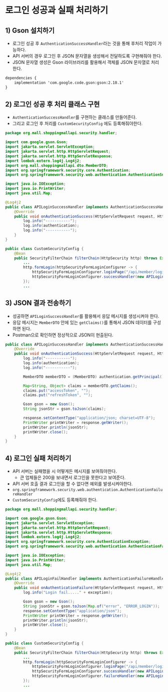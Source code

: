 # 로그인 성공과 실패 처리하기
## 1) Gson 설치하기
- 로그인 성공 후 `AuthenticationSuccessHandler`라는 것을 통해 후처리 작업이 가능하다.
- API 서버의 경우 로그인 후 JSON 문자열을 생성해서 전달하도록 구현해줘야 한다.
- JSON 문자열 생성은 Gson 라이브러리를 활용해서 객체를 JSON 문자열로 처리한다.
```xml
dependencies {
	implementation 'com.google.code.gson:gson:2.10.1'
}
```

## 2) 로그인 성공 후 처리 클래스 구현
- `AuthenticationSuccessHandler`를 구현하는 클래스를 만들어준다.
- 그리고 로그인 후 처리를 `CustomSecurityConfig` 에도 등록해줘야한다.
```java
package org.mall.shoppingmallapi.security.handler;

import com.google.gson.Gson;
import jakarta.servlet.ServletException;
import jakarta.servlet.http.HttpServletRequest;
import jakarta.servlet.http.HttpServletResponse;
import lombok.extern.log4j.Log4j2;
import org.mall.shoppingmallapi.dto.MemberDTO;
import org.springframework.security.core.Authentication;
import org.springframework.security.web.authentication.AuthenticationSuccessHandler;

import java.io.IOException;
import java.io.PrintWriter;
import java.util.Map;

@Log4j2
public class APILoginSuccessHandler implements AuthenticationSuccessHandler {
    @Override
    public void onAuthenticationSuccess(HttpServletRequest request, HttpServletResponse response, Authentication authentication) throws IOException, ServletException {
        log.info("-----------");
        log.info(authentication);
        log.info("-----------");
    }
}
```

```java
public class CustomSecurityConfig {
    @Bean
    public SecurityFilterChain filterChain(HttpSecurity http) throws Exception {
        ...
        http.formLogin(httpSecurityFormLoginConfigurer -> {
            httpSecurityFormLoginConfigurer.loginPage("/api/member/login");
            httpSecurityFormLoginConfigurer.successHandler(new APILoginSuccessHandler());
        });
        ...
```
## 3) JSON 결과 전송하기
- 성공하면 `APILoginSuccessHandler`를 활용해서 응답 메시지를 생성시켜야 한다.
- 응답 메시지는 `MemberDTO` 안에 있는 `getClaims()`를 통해서 JSON 데이터를 구성하면 된다.
- Postman으로 확인하면 정상적으로 JSON이 현출된다.
```java
public class APILoginSuccessHandler implements AuthenticationSuccessHandler {
    @Override
    public void onAuthenticationSuccess(HttpServletRequest request, HttpServletResponse response, Authentication authentication) throws IOException, ServletException {
        log.info("-----------");
        log.info(authentication);
        log.info("-----------");

        MemberDTO memberDTO = (MemberDTO) authentication.getPrincipal();

        Map<String, Object> claims = memberDTO.getClaims();
        claims.put("accessToken", "");
        claims.put("refreshToken", "");

        Gson gson = new Gson();
        String jsonStr = gson.toJson(claims);

        response.setContentType("application/json; charset=UTF-8");
        PrintWriter printWriter = response.getWriter();
        printWriter.println(jsonStr);
        printWriter.close();
    }
}
```

## 4) 로그인 실패 처리하기
- API 서버는 실패했을 시 어떻게든 메시지를 보여줘야한다.
	- 큰 업체들은 200을 보내면서 로그인을 못한다고 보여준다.
- API 서버 호출 결과 로그인을 할 수 없다면 예외를 발생시켜야한다.
- `org.springframework.security.web.authentication.AuthenticationFailureHandler`
- `CustomSecurityConfig`에도 등록해줘야 한다.
```java
package org.mall.shoppingmallapi.security.handler;

import com.google.gson.Gson;
import jakarta.servlet.ServletException;
import jakarta.servlet.http.HttpServletRequest;
import jakarta.servlet.http.HttpServletResponse;
import lombok.extern.log4j.Log4j2;
import org.springframework.security.core.AuthenticationException;
import org.springframework.security.web.authentication.AuthenticationFailureHandler;

import java.io.IOException;
import java.io.PrintWriter;
import java.util.Map;

@Log4j2
public class APILoginFailHandler implements AuthenticationFailureHandler {
    @Override
    public void onAuthenticationFailure(HttpServletRequest request, HttpServletResponse response, AuthenticationException exception) throws IOException, ServletException {
        log.info("Login fail....." + exception);

        Gson gson = new Gson();
        String jsonStr = gson.toJson(Map.of("error", "ERROR_LOGIN"));
        response.setContentType("application/json");
        PrintWriter printWriter = response.getWriter();
        printWriter.println(jsonStr);
        printWriter.close();
    }
}
```

```java
public class CustomSecurityConfig {
    @Bean
    public SecurityFilterChain filterChain(HttpSecurity http) throws Exception {
        ...
        http.formLogin(httpSecurityFormLoginConfigurer -> {
            httpSecurityFormLoginConfigurer.loginPage("/api/member/login");
            httpSecurityFormLoginConfigurer.successHandler(new APILoginSuccessHandler());
            httpSecurityFormLoginConfigurer.failureHandler(new APILoginFailHandler());
        });
        ...
```